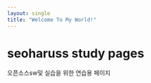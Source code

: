 ```yaml
---
layout: single
title: "Welcome To My World!"
---
```


# seoharuss study pages
오픈소스sw및 실습을 위한 연습용 페이지
